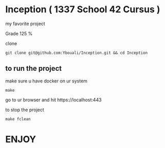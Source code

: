 # Inception ( 1337 School 42 Cursus )

my favorite project

Grade 125 %

clone
```
git clone git@github.com:Ybouali/Inception.git && cd Inception
```

## to run the project 
make sure u have docker on ur system

```
make
```

go to ur browser and hit https://localhost:443

to stop the project 

```
make fclean
```

# ENJOY
